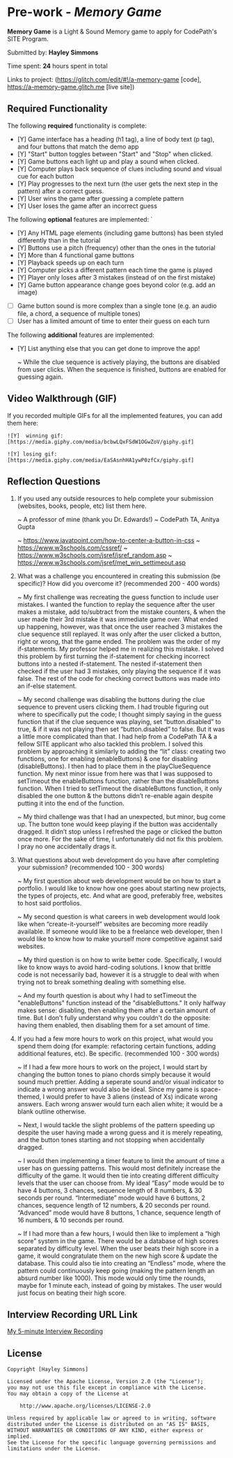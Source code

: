 # Pre-work - *Memory Game*

**Memory Game** is a Light & Sound Memory game to apply for CodePath's SITE Program. 

Submitted by: **Hayley Simmons**

Time spent: **24** hours spent in total

Links to project: (https://glitch.com/edit/#!/a-memory-game [code], https://a-memory-game.glitch.me [live site])


## Required Functionality

The following **required** functionality is complete:

* [Y] Game interface has a heading (h1 tag), a line of body text (p tag), and four buttons that match the demo app
* [Y] "Start" button toggles between "Start" and "Stop" when clicked. 
* [Y] Game buttons each light up and play a sound when clicked. 
* [Y] Computer plays back sequence of clues including sound and visual cue for each button
* [Y] Play progresses to the next turn (the user gets the next step in the pattern) after a correct guess. 
* [Y] User wins the game after guessing a complete pattern
* [Y] User loses the game after an incorrect guess

The following **optional** features are implemented:
`
* [Y] Any HTML page elements (including game buttons) has been styled differently than in the tutorial
* [Y] Buttons use a pitch (frequency) other than the ones in the tutorial
* [Y] More than 4 functional game buttons
* [Y] Playback speeds up on each turn
* [Y] Computer picks a different pattern each time the game is played
* [Y] Player only loses after 3 mistakes (instead of on the first mistake)
* [Y] Game button appearance change goes beyond color (e.g. add an image)
* [ ] Game button sound is more complex than a single tone (e.g. an audio file, a chord, a sequence of multiple tones)
* [ ] User has a limited amount of time to enter their guess on each turn

The following **additional** features are implemented:

- [Y] List anything else that you can get done to improve the app!

	~ While the clue sequence is actively playing, the buttons are disabled from user clicks. When the sequence is finished, buttons are enabled for guessing again.


## Video Walkthrough (GIF)

If you recorded multiple GIFs for all the implemented features, you can add them here:

	![Y]  winning gif: [https://media.giphy.com/media/bcbwLQxFSdW1OGwZoV/giphy.gif]

	![Y] losing gif: [https://media.giphy.com/media/EaSAsnhHA1ywP0zfCx/giphy.gif]


## Reflection Questions
1. If you used any outside resources to help complete your submission (websites, books, people, etc) list them here. 

	~ A professor of mine (thank you Dr. Edwards!)
	~ CodePath TA, Anitya Gupta

	~ https://www.javatpoint.com/how-to-center-a-button-in-css
	~ https://www.w3schools.com/cssref/
	~ https://www.w3schools.com/jsref/jsref_random.asp
	~ https://www.w3schools.com/jsref/met_win_settimeout.asp



2. What was a challenge you encountered in creating this submission (be specific)? How did you overcome it? (recommended 200 - 400 words) 

	~ My first challenge was recreating the guess function to include user mistakes. I wanted the function to replay the sequence after the user makes a mistake, add to/subtract from the mistake counters, & when the user made their 3rd mistake it was immediate game over.  What ended up happening, however, was that once the user reached 3 mistakes the clue sequence still replayed. It was only after the user clicked a button, right or wrong, that the game ended. The problem was the order of my if-statements. My professor helped me in realizing this mistake. I solved this problem by first turning the if-statement for checking incorrect buttons into a nested if-statement. The nested if-statement then checked if the user had 3 mistakes, only playing the sequence if it was false. The rest of the code for checking correct buttons was made into an if-else statement.
	
	~ My second challenge was disabling the buttons during the clue sequence to prevent users clicking them. I had trouble figuring out where to specifically put the code; I thought simply saying in the guess function that if the clue sequence was playing, set “button.disabled” to true, & if it was not playing then set “button.disabled” to false. But it was a little more complicated than that. I had help from a CodePath TA & a fellow SITE applicant who also tackled this problem. I solved this problem by approaching it similarly to adding the “lit” class: creating two functions, one for enabling (enableButtons) & one for disabling (disableButtons). I then had to place them in the playClueSequence function. My next minor issue from here was that I was supposed to setTimeout the enableButtons function, rather than the disableButtons function. When I tried to setTimeout the disableButtons function, it only disabled the one button & the buttons didn’t re-enable again despite putting it into the end of the function.
	
	~ My third challenge was that I had an unexpected, but minor, bug come up. The button tone would keep playing if the button was accidentally dragged. It didn’t stop unless I refreshed the page or clicked the button once more. For the sake of time, I unfortunately did not fix this problem. I pray no one accidentally drags it.  



3. What questions about web development do you have after completing your submission? (recommended 100 - 300 words)

	~ My first question about web development would be on how to start a portfolio. I would like to know how one goes about starting new projects, the types of projects, etc. And what are good, preferably free, websites to host said portfolios. 

	~ My second question is what careers in web development would look like when “create-it-yourself” websites are becoming more readily available. If someone would like to be a freelance web developer, then I would like to know how to make yourself more competitive against said websites.

	~ My third question is on how to write better code. Specifically, I would like to know ways to avoid hard-coding solutions. I know that brittle code is not necessarily bad, however it is a struggle to deal with when trying not to break something dealing with something else.

	~ And my fourth question is about why I had to setTimeout the "enableButtons" function instead of the "disableButtons." It only halfway makes sense: disabling, then enabling them after a certain amount of time. But I don't fully understand why you couldn't do the opposite: having them enabled, then disabling them for a set amount of time. 



4. If you had a few more hours to work on this project, what would you spend them doing (for example: refactoring certain functions, adding additional features, etc). Be specific. (recommended 100 - 300 words) 

	~ If I had a few more hours to work on the project, I would start by changing the button tones to piano chords simply because it would sound much prettier. Adding a seperate sound and/or visual indicator to indicate a wrong answer would also be ideal. Since my game is space-themed, I would prefer to have 3 aliens (instead of Xs) indicate wrong answers. Each wrong answer would turn each alien white; it would be a blank outline otherwise.
	
	~ Next, I would tackle the slight problems of the pattern speeding up despite the user having made a wrong guess and it is merely repeating, and the button tones starting and not stopping when accidentally dragged.
	
	~ I would then implementing a timer feature to limit the amount of time a user has on guessing patterns. This would most definitely increase the difficulty of the game. It would then tie into creating different difficulty levels that the user can choose from. My ideal “Easy” mode would be to have 4 buttons, 3 chances, sequence length of 8 numbers, & 30 seconds per round. “Intermediate” mode would have 6 buttons, 2 chances, sequence length of 12 numbers, & 20 seconds per round. “Advanced” mode would have 8 buttons, 1 chance, sequence length of 16 numbers, & 10 seconds per round. 
	
	~ If I had more than a few hours, I would then like to implement a “high score” system in the game. There would be a database of high scores separated by difficulty level. When the user beats their high score in a game, it would congratulate them on the new high score & update the database. This could also tie into creating an “Endless” mode, where the pattern could continuously keep going (making the pattern length an absurd number like 1000). This mode would only time the rounds, maybe for 1 minute each, instead of going by mistakes. The user would just focus on beating their high score.


## Interview Recording URL Link

[My 5-minute Interview Recording](https://drive.google.com/file/d/1YBzEBfM_VDKbbg0H2JZC5riOZbsT-8Dm/view?usp=sharing)


## License

    Copyright [Hayley Simmons]

    Licensed under the Apache License, Version 2.0 (the "License");
    you may not use this file except in compliance with the License.
    You may obtain a copy of the License at

        http://www.apache.org/licenses/LICENSE-2.0

    Unless required by applicable law or agreed to in writing, software
    distributed under the License is distributed on an "AS IS" BASIS,
    WITHOUT WARRANTIES OR CONDITIONS OF ANY KIND, either express or implied.
    See the License for the specific language governing permissions and
    limitations under the License.
